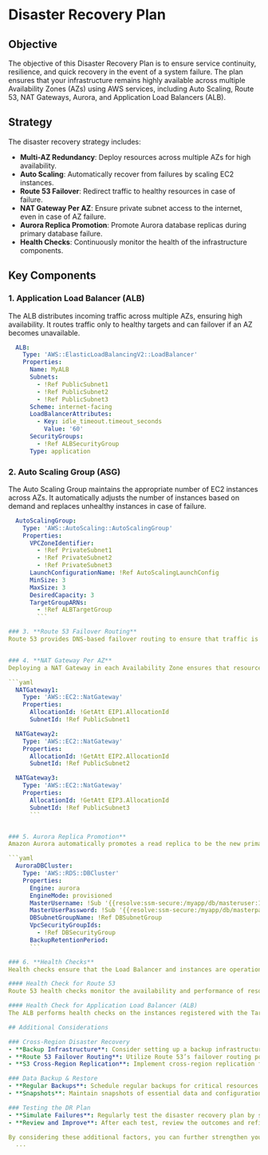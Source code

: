 # Disaster Recovery Plan

## Objective
The objective of this Disaster Recovery Plan is to ensure service continuity, resilience, and quick recovery in the event of a system failure. The plan ensures that your infrastructure remains highly available across multiple Availability Zones (AZs) using AWS services, including Auto Scaling, Route 53, NAT Gateways, Aurora, and Application Load Balancers (ALB).

## Strategy
The disaster recovery strategy includes:
- **Multi-AZ Redundancy**: Deploy resources across multiple AZs for high availability.
- **Auto Scaling**: Automatically recover from failures by scaling EC2 instances.
- **Route 53 Failover**: Redirect traffic to healthy resources in case of failure.
- **NAT Gateway Per AZ**: Ensure private subnet access to the internet, even in case of AZ failure.
- **Aurora Replica Promotion**: Promote Aurora database replicas during primary database failure.
- **Health Checks**: Continuously monitor the health of the infrastructure components.

## Key Components

### 1. **Application Load Balancer (ALB)**
The ALB distributes incoming traffic across multiple AZs, ensuring high availability. It routes traffic only to healthy targets and can failover if an AZ becomes unavailable.

```yaml
  ALB:
    Type: 'AWS::ElasticLoadBalancingV2::LoadBalancer'
    Properties:
      Name: MyALB
      Subnets:
        - !Ref PublicSubnet1
        - !Ref PublicSubnet2
        - !Ref PublicSubnet3
      Scheme: internet-facing
      LoadBalancerAttributes:
        - Key: idle_timeout.timeout_seconds
          Value: '60'
      SecurityGroups:
        - !Ref ALBSecurityGroup
      Type: application 
```

### 2. **Auto Scaling Group (ASG)**
The Auto Scaling Group maintains the appropriate number of EC2 instances across AZs. It automatically adjusts the number of instances based on demand and replaces unhealthy instances in case of failure.

```yaml
  AutoScalingGroup:
    Type: 'AWS::AutoScaling::AutoScalingGroup'
    Properties:
      VPCZoneIdentifier:
        - !Ref PrivateSubnet1
        - !Ref PrivateSubnet2
        - !Ref PrivateSubnet3
      LaunchConfigurationName: !Ref AutoScalingLaunchConfig
      MinSize: 3
      MaxSize: 3
      DesiredCapacity: 3
      TargetGroupARNs:
        - !Ref ALBTargetGroup 
        ```

### 3. **Route 53 Failover Routing**
Route 53 provides DNS-based failover routing to ensure that traffic is directed to healthy resources. It monitors the health of the primary resources and automatically routes traffic to a backup resource if the primary resource fails.


### 4. **NAT Gateway Per AZ**
Deploying a NAT Gateway in each Availability Zone ensures that resources in private subnets maintain internet access even if an AZ fails. Each private subnet is associated with a route table that points to the NAT Gateway in its respective AZ.

```yaml
  NATGateway1:
    Type: 'AWS::EC2::NatGateway'
    Properties:
      AllocationId: !GetAtt EIP1.AllocationId
      SubnetId: !Ref PublicSubnet1

  NATGateway2:
    Type: 'AWS::EC2::NatGateway'
    Properties:
      AllocationId: !GetAtt EIP2.AllocationId
      SubnetId: !Ref PublicSubnet2

  NATGateway3:
    Type: 'AWS::EC2::NatGateway'
    Properties:
      AllocationId: !GetAtt EIP3.AllocationId
      SubnetId: !Ref PublicSubnet3 
      ```


### 5. Aurora Replica Promotion**
Amazon Aurora automatically promotes a read replica to be the new primary instance in the event of a primary instance failure. This process is automated and typically completed within seconds to ensure minimal downtime.

```yaml
  AuroraDBCluster:
    Type: 'AWS::RDS::DBCluster'
    Properties:
      Engine: aurora
      EngineMode: provisioned
      MasterUsername: !Sub '{{resolve:ssm-secure:/myapp/db/masteruser:1}}'
      MasterUserPassword: !Sub '{{resolve:ssm-secure:/myapp/db/masterpassword:1}}'
      DBSubnetGroupName: !Ref DBSubnetGroup
      VpcSecurityGroupIds:
        - !Ref DBSecurityGroup
      BackupRetentionPeriod: 
      ```

### 6. **Health Checks**
Health checks ensure that the Load Balancer and instances are operational. Route 53 uses health checks to determine the health of endpoints and Route 53 DNS records, while ALB performs health checks on targets within the Auto Scaling Group.

#### Health Check for Route 53
Route 53 health checks monitor the availability and performance of resources, directing traffic to healthy endpoints.

#### Health Check for Application Load Balancer (ALB)
The ALB performs health checks on the instances registered with the Target Group, ensuring only healthy instances receive traffic.

## Additional Considerations

### Cross-Region Disaster Recovery
- **Backup Infrastructure**: Consider setting up a backup infrastructure in a separate AWS region to enhance disaster recovery capabilities. This includes replicating key resources and data to ensure business continuity in case of a regional outage.
- **Route 53 Failover Routing**: Utilize Route 53’s failover routing policies to direct traffic to a secondary region if the primary region experiences issues.
- **S3 Cross-Region Replication**: Implement cross-region replication for S3 buckets to ensure that your data is available in multiple regions, providing resilience against region-wide failures.

### Data Backup & Restore
- **Regular Backups**: Schedule regular backups for critical resources such as Amazon Aurora databases. Ensure that these backups are stored in a separate region to protect against data loss.
- **Snapshots**: Maintain snapshots of essential data and configurations. Store these snapshots in a different region to facilitate quick restoration in the event of a regional failure.

### Testing the DR Plan
- **Simulate Failures**: Regularly test the disaster recovery plan by simulating various failure scenarios such as Availability Zone (AZ) failure, instance failure, or database failure. This ensures that all components of the DR plan function as expected.
- **Review and Improve**: After each test, review the outcomes and refine the DR plan based on findings. Ensure that all team members are familiar with their roles and responsibilities during a disaster.

By considering these additional factors, you can further strengthen your disaster recovery strategy and improve the resilience of your infrastructure.
  ...
